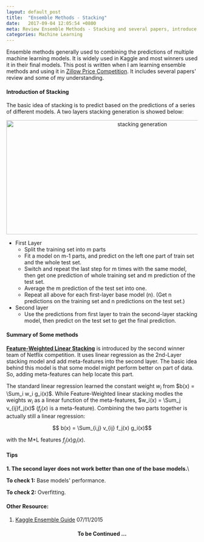 ```yaml
---
layout: default_post
title:  "Ensemble Methods - Stacking"
date:   2017-09-04 12:05:54 +0800
meta: Review Ensemble Methods - Stacking and several papers, introduce my process of using stacking in Zillow Price Competition, and summarize some tips whiling doing stacking
categories: Machine Learning
---
```


Ensemble methods generally used to combining the predictions of multiple machine learning models. It is widely used in Kaggle and most winners used it in their final models. This post is written when I am learning ensemble methods and using it in [Zillow Price Competition](https://www.kaggle.com/c/zillow-prize-1). It includes several papers' review and some of my understanding.

#### Introduction of Stacking

The basic idea of stacking is to predict based on the predictions of a series of different models. A two layers stacking generation is showed below:

<center><img src="{{site.baseurl}}/assets/img/post/stacking.jpg" alt="stacking generation" height="300" width="700"></center>

<!-- <div class = "blueBorder"> -->
- First Layer
  - Split the training set into m parts
  - Fit a model on m-1 parts, and predict on the left one part of train set and the whole test set.
  - Switch and repeat the last step for m times with the same model, then get one prediction of whole training set and m prediction of the test set.
  - Average the m prediction of the test set into one.
  - Repeat all above for each first-layer base model (n). (Get n predictions on the training set and n predictions on the test set.)
- Second layer
  - Use the predictions from first layer to train the second-layer stacking model, then predict on the test set to get the final prediction.
<!-- </div> -->

#### Summary of Some methods
**[Feature-Weighted Linear Stacking](https://arxiv.org/pdf/0911.0460.pdf)** is introduced by the second winner team of Netflix competition. It uses linear regression as the 2nd-Layer stacking model and add meta-features into the second layer. The basic idea behind this model is that some model might perform better on part of data. So, adding meta-features can help locate this part.

The standard linear regression learned the constant weight $w_i$ from $b(x) = \Sum_i w_i g_i(x)$. While Feature-Weighted linear stacking modles the weights $w_i$ as a linear function of the meta-features, $w_i(x) = \Sum_j v_{ij}f_j(x)$ ($f_j(x)$ is a meta-feature). Combining the two parts together is actually still a linear regression:

$$ b(x) = \Sum_{i,j} v_{ij} f_j(x) g_i(x)$$

with the M*L features $f_j(x) g_i(x)$.



#### Tips

**1. The second layer does not work better than one of the base models.**\\

**To check 1:** Base models' performance.

**To check 2:** Overfitting.


#### Other Resource:
1. [Kaggle Ensemble Guide](https://mlwave.com/kaggle-ensembling-guide/) 07/11/2015

<center>
<h4> To be Continued ...</h4>
</center>
